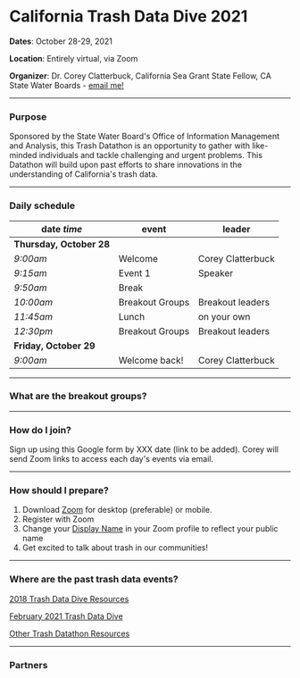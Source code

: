# California Trash Data Dive 2021
**Dates**: October 28-29, 2021

**Location**: Entirely virtual, via Zoom

**Organizer**: Dr. Corey Clatterbuck, California Sea Grant State Fellow, CA State Water Boards - [email me!](mailto:Corey.Clatterbuck@waterboards.ca.gov)
***

### Purpose
Sponsored by the State Water Board's Office of Information Management and Analysis, this Trash Datathon is an opportunity to gather with like-minded individuals and tackle challenging and urgent problems. This Datathon will build upon past efforts to share innovations in the understanding of California's trash data.
***
### Daily schedule
date *time* | event | leader
------------|-------|-------
**Thursday, October 28**|
*9:00am* | Welcome | Corey Clatterbuck
*9:15am* | Event 1 | Speaker
*9:50am* | Break
*10:00am* | Breakout Groups | Breakout leaders
*11:45am* | Lunch | on your own
*12:30pm* | Breakout Groups | Breakout leaders
**Friday, October 29**|
*9:00am* | Welcome back! | Corey Clatterbuck
***
### What are the breakout groups?
***
### How do I join?
Sign up using this Google form by XXX date (link to be added). Corey will send Zoom links to access each day's events via email.
***
### How should I prepare?
1. Download [Zoom](https://zoom.us/) for desktop (preferable) or mobile. 
2. Register with Zoom
3. Change your [Display Name](https://support.zoom.us/hc/en-us/articles/201363203-Customizing-your-profile) in your Zoom profile to reflect your public name
4. Get excited to talk about trash in our communities!
***
### Where are the past trash data events?
[2018 Trash Data Dive Resources](https://github.com/SCCWRP/2018TrashDataDive)

[February 2021 Trash Data Dive](https://sites.google.com/sfei.org/trash/notes-from-the-field/trash-workshop)

[Other Trash Datathon Resources](https://cawaterboarddatacenter.github.io/Datathon-Resources/TrashProjects.html)
***
### Partners
